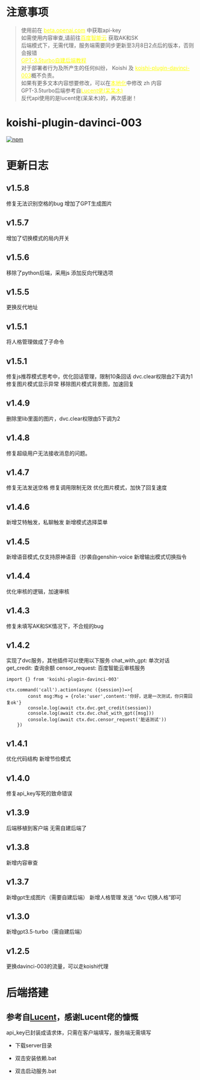 # 注意事项
> 使用前在 <a style="color:yellow" href="https://beta.openai.com/account/api-keys">beta.openai.com</a> 中获取api-key<br>
如需使用内容审查,请前往<a style="color:yellow" href="https://ai.baidu.com/solution/censoring?hmsr=aibanner&hmpl=censoring">百度智能云</a> 获取AK和SK</br>
后端模式下，无需代理，服务端需要同步更新至3月8日2点后的版本，否则会报错<br>
<a style="color:yellow" href="https://github.com/initialencounter/mykoishi/blob/main/davinci-003#readme.md">GPT-3.5turbo自建后端教程</a><br>
对于部署者行为及所产生的任何纠纷， Koishi 及 <a style="color:yellow" href="https://github.com/initialencounter/mykoishi">koishi-plugin-davinci-003</a>概不负责。<br>
如果有更多文本内容想要修改，可以在<a style="color:yellow" href="/locales">本地化</a>中修改 zh 内容</br>
GPT-3.5turbo后端参考自<a style="color:yellow" href="https://lucent.blog">Lucent佬(呆呆木)</a><br>
反代api使用的是lucent佬(呆呆木)的，再次感谢！

# koishi-plugin-davinci-003

[![npm](https://img.shields.io/npm/v/koishi-plugin-davinci-003?style=flat-square)](https://www.npmjs.com/package/koishi-plugin-davinci-003)

# 更新日志

## v1.5.8
>
修复无法识别空格的bug
增加了GPT生成图片

## v1.5.7
>

增加了切换模式的局内开关

## v1.5.6
>
移除了python后端，采用js
添加反向代理选项

## v1.5.5
>
更换反代地址

## v1.5.1
>
将人格管理做成了子命令

## v1.5.1
>
修复js推荐模式思考中，优化回话管理，限制10条回话
dvc.clear权限由2下调为1
修复图片模式显示异常
移除图片模式背景图，加速回复

## v1.4.9
>
删除里lib里面的图片，dvc.clear权限由5下调为2

## v1.4.8
>
修复超级用户无法接收消息的问题。

## v1.4.7
>
修复无法发送空格
修复调用限制无效
优化图片模式，加快了回复速度

## v1.4.6
>
新增艾特触发，私聊触发
新增模式选择菜单
## v1.4.5
>
新增语音模式,仅支持原神语音（抄袭自genshin-voice
新增输出模式切换指令
## v1.4.4
>
优化审核的逻辑，加速审核
## v1.4.3
>
修复未填写AK和SK情况下，不合规的bug
## v1.4.2 
>
实现了dvc服务，其他插件可以使用以下服务
chat_with_gpt: 单次对话
get_credit: 查询余额
censor_request: 百度智能云审核服务
```
import {} from 'koishi-plugin-davinci-003'
```
```
ctx.command('call').action(async ({session})=>{
        const msg:Msg = {role:'user',content:'你好，这是一次测试，你只需回复ok'}
        console.log(await ctx.dvc.get_credit(session))
        console.log(await ctx.dvc.chat_with_gpt([msg]))
        console.log(await ctx.dvc.censor_request('脏话测试'))
    })
```

## v1.4.1 
>
优化代码结构
新增节俭模式

## v1.4.0 
>
修复api_key写死的致命错误

## v1.3.9 
>
后端移植到客户端
无需自建后端了

## v1.3.8
>
新增内容审查

## v1.3.7
>
新增gpt生成图片（需要自建后端）
新增人格管理 发送 “dvc 切换人格”即可

## v1.3.0
>
新增gpt3.5-turbo（需自建后端）

## v1.2.5
>
更换davinci-003的流量，可以走koishi代理


# 后端搭建
## 参考自<a href="https://lucent.blog/?p=118">Lucent</a>，感谢Lucent佬的慷慨

api_key已封装成请求体，只需在客户端填写，服务端无需填写


* 下载server目录

* 双击安装依赖.bat

* 双击启动服务.bat

